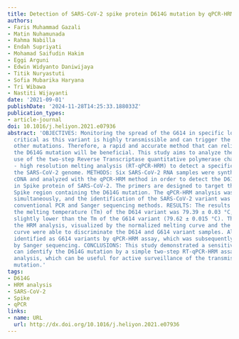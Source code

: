 ```yaml
---
title: Detection of SARS-CoV-2 spike protein D614G mutation by qPCR-HRM analysis
authors:
- Faris Muhammad Gazali
- Matin Nuhamunada
- Rahma Nabilla
- Endah Supriyati
- Mohamad Saifudin Hakim
- Eggi Arguni
- Edwin Widyanto Daniwijaya
- Titik Nuryastuti
- Sofia Mubarika Haryana
- Tri Wibawa
- Nastiti Wijayanti
date: '2021-09-01'
publishDate: '2024-11-28T14:25:33.188033Z'
publication_types:
- article-journal
doi: 10.1016/j.heliyon.2021.e07936
abstract: 'OBJECTIVES: Monitoring the spread of the G614 in specific locations is
  critical as this variant is highly transmissible and can trigger the emergence of
  other mutations. Therefore, a rapid and accurate method that can reliably detect
  the D614G mutation will be beneficial. This study aims to analyze the potential
  use of the two-step Reverse Transcriptase quantitative polymerase chain reaction
  - high resolution melting analysis (RT-qPCR-HRM) to detect a specific mutation in
  the SARS-CoV-2 genome. METHODS: Six SARS-CoV-2 RNA samples were synthesized into
  cDNA and analyzed with the qPCR-HRM method in order to detect the D614G mutation
  in Spike protein of SARS-CoV-2. The primers are designed to target the specific
  Spike region containing the D614G mutation. The qPCR-HRM analysis was conducted
  simultaneously, and the identification of the SARS-CoV-2 variant was confirmed by
  conventional PCR and Sanger sequencing methods. RESULTS: The results showed that
  the melting temperature (Tm) of the D614 variant was 79.39 ± 0.03 °C, which was
  slightly lower than the Tm of the G614 variant (79.62 ± 0.015 °C). The results of
  the HRM analysis, visualized by the normalized melting curve and the difference
  curve were able to discriminate the D614 and G614 variant samples. All samples were
  identified as G614 variants by qPCR-HRM assay, which was subsequently confirmed
  by Sanger sequencing. CONCLUSIONS: This study demonstrated a sensitive method that
  can identify the D614G mutation by a simple two-step RT-qPCR-HRM assay procedure
  analysis, which can be useful for active surveillance of the transmission of a specific
  mutation.'
tags:
- D614G
- HRM analysis
- SARS-CoV-2
- Spike
- qPCR
links:
- name: URL
  url: http://dx.doi.org/10.1016/j.heliyon.2021.e07936
---
```

